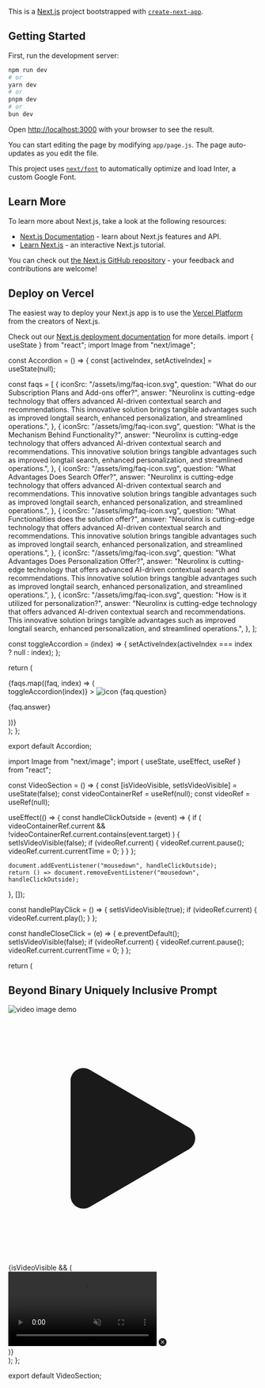 This is a [Next.js](https://nextjs.org/) project bootstrapped with [`create-next-app`](https://github.com/vercel/next.js/tree/canary/packages/create-next-app).

## Getting Started

First, run the development server:

```bash
npm run dev
# or
yarn dev
# or
pnpm dev
# or
bun dev
```

Open [http://localhost:3000](http://localhost:3000) with your browser to see the result.

You can start editing the page by modifying `app/page.js`. The page auto-updates as you edit the file.

This project uses [`next/font`](https://nextjs.org/docs/basic-features/font-optimization) to automatically optimize and load Inter, a custom Google Font.

## Learn More

To learn more about Next.js, take a look at the following resources:

- [Next.js Documentation](https://nextjs.org/docs) - learn about Next.js features and API.
- [Learn Next.js](https://nextjs.org/learn) - an interactive Next.js tutorial.

You can check out [the Next.js GitHub repository](https://github.com/vercel/next.js/) - your feedback and contributions are welcome!

## Deploy on Vercel

The easiest way to deploy your Next.js app is to use the [Vercel Platform](https://vercel.com/new?utm_medium=default-template&filter=next.js&utm_source=create-next-app&utm_campaign=create-next-app-readme) from the creators of Next.js.

Check out our [Next.js deployment documentation](https://nextjs.org/docs/deployment) for more details.
import { useState } from "react";
import Image from "next/image";

const Accordion = () => {
const [activeIndex, setActiveIndex] = useState(null);

const faqs = [
{
iconSrc: "/assets/img/faq-icon.svg",
question: "What do our Subscription Plans and Add-ons offer?",
answer:
"Neurolinx is cutting-edge technology that offers advanced AI-driven contextual search and recommendations. This innovative solution brings tangible advantages such as improved longtail search, enhanced personalization, and streamlined operations.",
},
{
iconSrc: "/assets/img/faq-icon.svg",
question: "What is the Mechanism Behind Functionality?",
answer:
"Neurolinx is cutting-edge technology that offers advanced AI-driven contextual search and recommendations. This innovative solution brings tangible advantages such as improved longtail search, enhanced personalization, and streamlined operations.",
},
{
iconSrc: "/assets/img/faq-icon.svg",
question: "What Advantages Does Search Offer?",
answer:
"Neurolinx is cutting-edge technology that offers advanced AI-driven contextual search and recommendations. This innovative solution brings tangible advantages such as improved longtail search, enhanced personalization, and streamlined operations.",
},
{
iconSrc: "/assets/img/faq-icon.svg",
question: "What Functionalities does the solution offer?",
answer:
"Neurolinx is cutting-edge technology that offers advanced AI-driven contextual search and recommendations. This innovative solution brings tangible advantages such as improved longtail search, enhanced personalization, and streamlined operations.",
},
{
iconSrc: "/assets/img/faq-icon.svg",
question: "What Advantages Does Personalization Offer?",
answer:
"Neurolinx is cutting-edge technology that offers advanced AI-driven contextual search and recommendations. This innovative solution brings tangible advantages such as improved longtail search, enhanced personalization, and streamlined operations.",
},
{
iconSrc: "/assets/img/faq-icon.svg",
question: "How is it utilized for personalization?",
answer:
"Neurolinx is cutting-edge technology that offers advanced AI-driven contextual search and recommendations. This innovative solution brings tangible advantages such as improved longtail search, enhanced personalization, and streamlined operations.",
},
];

const toggleAccordion = (index) => {
setActiveIndex(activeIndex === index ? null : index);
};

return (

<div className="flex flex-col gap-4 w-full lg:max-w-[850px]">
{faqs.map((faq, index) => (
<div
key={index}
className={`p-6 border rounded-lg according border-b-600 bg-gd-tertiary ${
            activeIndex === index ? "bg-faq-card-item" : ""
          }`} >
<div
className="flex items-start gap-2 text-base font-medium cursor-pointer according-header text-w-500"
onClick={() => toggleAccordion(index)} >
<Image width={28} height={28} src={faq.iconSrc} alt="icon" />
{faq.question}
</div>
<div
className={`according-content pl-[40px] ${
              activeIndex === index ? "block" : "hidden"
            }`} >
<p className="pt-4 text-base text-w-100">{faq.answer}</p>
</div>
</div>
))}
</div>
);
};

export default Accordion;

import Image from "next/image";
import { useState, useEffect, useRef } from "react";

const VideoSection = () => {
const [isVideoVisible, setIsVideoVisible] = useState(false);
const videoContainerRef = useRef(null);
const videoRef = useRef(null);

useEffect(() => {
const handleClickOutside = (event) => {
if (
videoContainerRef.current &&
!videoContainerRef.current.contains(event.target)
) {
setIsVideoVisible(false);
if (videoRef.current) {
videoRef.current.pause();
videoRef.current.currentTime = 0;
}
}
};

    document.addEventListener("mousedown", handleClickOutside);
    return () => document.removeEventListener("mousedown", handleClickOutside);

}, []);

const handlePlayClick = () => {
setIsVideoVisible(true);
if (videoRef.current) {
videoRef.current.play();
}
};

const handleCloseClick = (e) => {
e.preventDefault();
setIsVideoVisible(false);
if (videoRef.current) {
videoRef.current.pause();
videoRef.current.currentTime = 0;
}
};

return (

<div className="py-24">
<div className="container px-5 mx-auto xl:px-0">
<div className="flex flex-col items-center justify-center">
<h2 className="gd-title mb-16 text-center tracking-[-0.02em] lg:leading-[64px] text-3xl md:text-5xl font-semibold">
Beyond Binary Uniquely
<span className="inline-block lg:block"></span>Inclusive Prompt
</h2>
<div className="relative">
<Image
              width={1162}
              height={576}
              src="/img/video.png"
              alt="video image demo"
              className="w-full"
            />
<div
              className="absolute flex items-center justify-center w-16 h-16 -translate-x-1/2 -translate-y-1/2 bg-white rounded-full cursor-pointer top-1/2 left-1/2 play-btn"
              onClick={handlePlayClick}
            >
<svg
                xmlns="http://www.w3.org/2000/svg"
                fill="currentColor"
                className="w-8 h-8 text-black"
                viewBox="0 0 16 16"
              >
<path d="m11.596 8.697-6.363 3.692c-.54.313-1.233-.066-1.233-.697V4.308c0-.63.692-1.01 1.233-.696l6.363 3.692a.802.802 0 0 1 0 1.393" />
</svg>
</div>
{isVideoVisible && (
<div
                ref={videoContainerRef}
                className="absolute inset-0 flex items-center justify-center"
              >
<video
                  src="https://cdn.pixabay.com/video/2023/07/19/172156-846731269_large.mp4"
                  className="absolute inset-0 w-full"
                  autoPlay
                  muted
                  controls
                  ref={videoRef}
                ></video>
<a href="#" onClick={handleCloseClick}>
<svg
                    xmlns="http://www.w3.org/2000/svg"
                    width="16"
                    height="16"
                    fill="currentColor"
                    className="bi bi-x-circle-fill absolute top-5 right-5 w-[30px] h-[30px] text-w-800"
                    viewBox="0 0 16 16"
                  >
<path d="M16 8A8 8 0 1 1 0 8a8 8 0 0 1 16 0M5.354 4.646a.5.5 0 1 0-.708.708L7.293 8l-2.647 2.646a.5.5 0 0 0 .708.708L8 8.707l2.646 2.647a.5.5 0 0 0 .708-.708L8.707 8l2.647-2.646a.5.5 0 0 0-.708-.708L8 7.293z"></path>
</svg>
</a>
</div>
)}
</div>
</div>
</div>
</div>
);
};

export default VideoSection;

<UpdateCard
              imageSrc="/img/blog1.png"
              heading="AI Partners with Megazone Cloud to Enhance GenAI Adoption "
              headingHref="#"
              tag1="Prompt Engineering"
              tag1Href="#"
              tag2="AI Use Cases"
              tag2Href="#"
            />
<UpdateCard
              imageSrc="/img/blog2.png"
              heading="AI's Revolutionary Impact Transforming Drama Discovery for Fans"
              headingHref="#"
              tag1="Streaming"
              tag1Href="#"
              tag2="AI Search"
              tag2Href="#"
            />
<UpdateCard
              imageSrc="/img/blog3.png"
              heading="Simplified AI Applications Streamlining Complexity for Enhanced Utility "
              headingHref="#"
              tag1="AI Automation"
              tag1Href="#"
              tag2="Generative AI Use Cases"
              tag2Href="#"
            />
<UpdateCard
              imageSrc="/img/blog4.png"
              heading="Enhanced Product Discovery through
AI Merchandising"
              headingHref="#"
              tag1="Artificial Intelligence"
              tag1Href="#"
              tag2="Merchandising"
              tag2Href="#"
            />
<UpdateCard
              imageSrc="/img/blog1.png"
              heading="AI's Revolutionary Impact Transforming Drama Discovery for Fans"
              headingHref="#"
              tag1="Streaming"
              tag1Href="#"
              tag2="AI Search"
              tag2Href="#"
            />
<UpdateCard
              imageSrc="/img/blog2.png"
              heading="AI Partners with Megazone Cloud to Enhance GenAI Adoption "
              headingHref="#"
              tag1="Prompt Engineering"
              tag1Href="#"
              tag2="AI Use Cases"
              tag2Href="#"
            />
<UpdateCard
              imageSrc="/img/blog3.png"
              heading="Enhanced Product Discovery through
AI Merchandising"
              headingHref="#"
              tag1="Artificial Intelligence"
              tag1Href="#"
              tag2="Merchandising"
              tag2Href="#"
            />
<UpdateCard
              imageSrc="/img/blog4.png"
              heading="Simplified AI Applications Streamlining Complexity for Enhanced Utility "
              headingHref="#"
              tag1="AI Automation"
              tag1Href="#"
              tag2="Generative AI Use Cases"
              tag2Href="#"
            />
